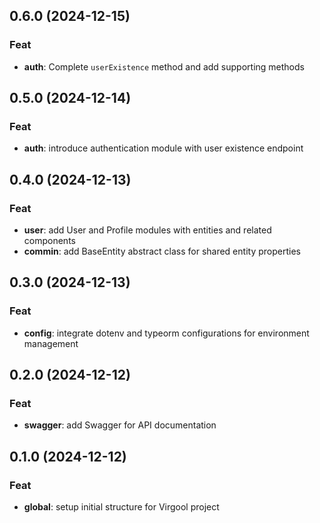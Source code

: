 ## 0.6.0 (2024-12-15)

### Feat

- **auth**: Complete `userExistence` method and add supporting methods

## 0.5.0 (2024-12-14)

### Feat

- **auth**: introduce authentication module with user existence endpoint

## 0.4.0 (2024-12-13)

### Feat

- **user**: add User and Profile modules with entities and related components
- **commin**: add BaseEntity abstract class for shared entity properties

## 0.3.0 (2024-12-13)

### Feat

- **config**: integrate dotenv and typeorm configurations for environment management

## 0.2.0 (2024-12-12)

### Feat

- **swagger**: add Swagger for API documentation

## 0.1.0 (2024-12-12)

### Feat

- **global**: setup initial structure for Virgool project
